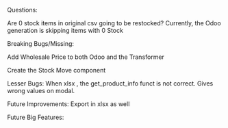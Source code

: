 Questions:

Are 0 stock items in original csv going to be restocked? Currently, the Odoo generation is skipping items with 0 Stock

Breaking Bugs/Missing:

Add Wholesale Price to both Odoo and the Transformer

Create the Stock Move component


Lesser Bugs:
When xlsx , the get_product_info funct is not correct. Gives wrong values on modal.


Future Improvements:
Export in xlsx as well



Future Big Features: